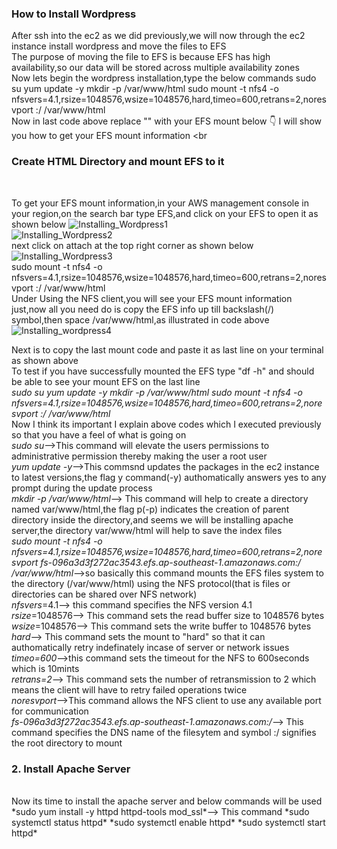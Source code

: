 ### How to Install Wordpress
After ssh into the ec2 as we did previously,we will now through the ec2 instance install wordpress and move the files to EFS
<br>
The purpose of moving the file to EFS is because EFS has high availability,so our data will be stored across multiple availability zones
<br>
Now lets begin the wordpress installation,type the below commands
sudo su
yum update -y
mkdir -p /var/www/html
sudo mount -t nfs4 -o nfsvers=4.1,rsize=1048576,wsize=1048576,hard,timeo=600,retrans=2,noresvport <yourEfsMountHere>:/ /var/www/html
<br>
Now in last code above replace "<yourEfsMountHere>" with your EFS mount below 👇 I will show you how to get your EFS mount information
<br
### Create HTML Directory and mount EFS to it
<br>

To get your EFS mount information,in your AWS management console in your region,on the search bar type EFS,and click on your EFS to open it as shown below
![Installing_Wordpress1](https://github.com/AdventureLouis/Host-a-wordpress-website-in-AWS/assets/161846069/e5b81d79-4e2b-416d-b42d-cef4d5bc55bf)
<br>
![Installing_Wordpress2](https://github.com/AdventureLouis/Host-a-wordpress-website-in-AWS/assets/161846069/f6be8264-4a2a-4987-a9f6-896f241d4418)
<br>
next click on attach at the top right corner as shown below
![Installing_Wordpress3](https://github.com/AdventureLouis/Host-a-wordpress-website-in-AWS/assets/161846069/dd3136e7-d583-4049-b289-99e717134e5d)
<br>
sudo mount -t nfs4 -o nfsvers=4.1,rsize=1048576,wsize=1048576,hard,timeo=600,retrans=2,noresvport <yourEfsMountHere>:/ /var/www/html
<br>
Under Using the NFS client,you will see your EFS mount information just,now all you need do is copy the EFS info up till backslash(/) symbol,then space /var/www/html,as illustrated
in code above
<br>
![Installing_wordpress4](https://github.com/AdventureLouis/Host-a-wordpress-website-in-AWS/assets/161846069/454aa852-d46b-419c-8cb1-7c33f19243cf)

Next is to copy the last mount code and paste it as last line on your terminal as shown above
<br>
To test if you have successfully mounted the EFS type "df -h" and should be able to see your mount EFS on the last line
<br>
*sudo su
yum update -y
mkdir -p /var/www/html
sudo mount -t nfs4 -o nfsvers=4.1,rsize=1048576,wsize=1048576,hard,timeo=600,retrans=2,noresvport <yourEfsMountHere>:/ /var/www/html*
<br>
Now I think its important I explain above codes which I executed previously so that you have a feel of what is going on
<br>
*sudo su*-->This command will elevate the users permissions to administrative permission thereby making the user a root user
<br>
*yum update -y*-->This commsnd updates the packages in the ec2 instance to latest versions,the flag y command(-y) authomatically answers yes to any prompt during the update process
<br>
*mkdir -p /var/www/html*--> This command will help to create a directory named var/www/html,the flag p(-p) indicates the creation of parent directory inside the directory,and  seems we will be installing apache server,the directory var/www/html will help to save the index files
<br>
*sudo mount -t nfs4 -o nfsvers=4.1,rsize=1048576,wsize=1048576,hard,timeo=600,retrans=2,noresvport fs-096a3d3f272ac3543.efs.ap-southeast-1.amazonaws.com:/ /var/www/html*-->so basically this command mounts the EFS files system to the directory (/var/www/html) using the NFS protocol(that is files or directories can be shared over NFS network)
<br>
*nfsvers*=4.1--> this command specifies the NFS version 4.1
<br>
*rsize*=1048576--> This command sets the read buffer size to 1048576 bytes
<br>
*wsize*=1048576--> This command sets the write buffer to 1048576 bytes
<br>
*hard*--> This command sets the mount to "hard" so that it can authomatically retry indefinately incase of server or network issues
<br>
*timeo=600*-->this command sets the timeout for the NFS to 600seconds which is 10mints
<br>
*retrans=2*--> This command sets the number of retransmission to 2 which means the client will have to retry failed operations twice
<br>
*noresvport*-->This command allows the NFS client to use any available port for communication
<br>
*fs-096a3d3f272ac3543.efs.ap-southeast-1.amazonaws.com:/*--> This command specifies the DNS name of the filesytem and symbol :/ signifies the root directory to mount
<br>
### 2. Install Apache Server 
<br>
Now its time to install the apache server and below commands will be used
<br>
*sudo yum install -y httpd httpd-tools mod_ssl*--> This command
*sudo systemctl status httpd*
*sudo systemctl enable httpd*
*sudo systemctl start httpd*
